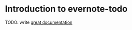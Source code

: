 # Introduction to evernote-todo

TODO: write [great documentation](http://jacobian.org/writing/what-to-write/)
